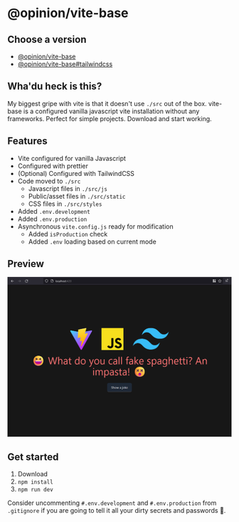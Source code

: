 # @opinion/vite-base

## Choose a version

-   [@opinion/vite-base](https://github.com/Opinion/vite-base)
-   [@opinion/vite-base#tailwindcss](https://github.com/Opinion/vite-base/tree/tailwindcss)

## Wha'du heck is this?

My biggest gripe with vite is that it doesn't use `./src` out of the box. vite-base is a configured vanilla javascript vite installation without any frameworks. Perfect for simple projects. Download and start working.

## Features

-   Vite configured for vanilla Javascript
-   Configured with prettier
-   (Optional) Configured with TailwindCSS
-   Code moved to `./src`
    -   Javascript files in `./src/js`
    -   Public/asset files in `./src/static`
    -   CSS files in `./src/styles`
-   Added `.env.development`
-   Added `.env.production`
-   Asynchronous `vite.config.js` ready for modification
    -   Added `isProduction` check
    -   Added `.env` loading based on current mode

## Preview

![vite-base#tailwindcss preview](src/static/images/preview.png)

## Get started

1.  Download
2.  `npm install`
3.  `npm run dev`

Consider uncommenting `#.env.development` and `#.env.production` from `.gitignore` if you are going to tell it all your dirty secrets and passwords 🐸.
